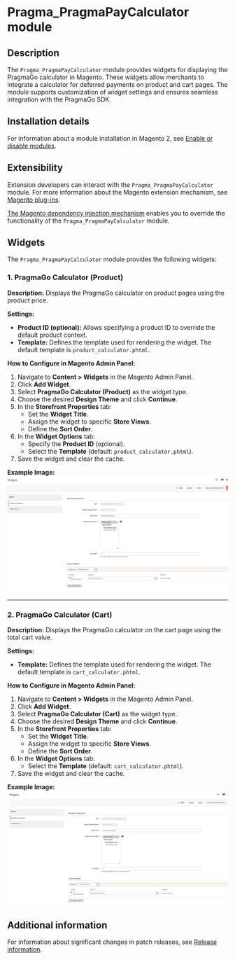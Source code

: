 # Pragma_PragmaPayCalculator module

## Description

The `Pragma_PragmaPayCalculator` module provides widgets for displaying the PragmaGo calculator in Magento. These widgets allow merchants to integrate a calculator for deferred payments on product and cart pages. The module supports customization of widget settings and ensures seamless integration with the PragmaGo SDK.

## Installation details

For information about a module installation in Magento 2, see [Enable or disable modules](https://devdocs.magento.com/guides/v2.4/install-gde/install/cli/install-cli-subcommands-enable.html).

## Extensibility

Extension developers can interact with the `Pragma_PragmaPayCalculator` module. For more information about the Magento extension mechanism, see [Magento plug-ins](https://devdocs.magento.com/guides/v2.4/extension-dev-guide/plugins.html).

[The Magento dependency injection mechanism](https://devdocs.magento.com/guides/v2.4/extension-dev-guide/depend-inj.html) enables you to override the functionality of the `Pragma_PragmaPayCalculator` module.

## Widgets

The `Pragma_PragmaPayCalculator` module provides the following widgets:

### 1. PragmaGo Calculator (Product)

**Description:**
Displays the PragmaGo calculator on product pages using the product price.

**Settings:**
- **Product ID (optional):** Allows specifying a product ID to override the default product context.
- **Template:** Defines the template used for rendering the widget. The default template is `product_calculator.phtml`.

**How to Configure in Magento Admin Panel:**
1. Navigate to **Content > Widgets** in the Magento Admin Panel.
2. Click **Add Widget**.
3. Select **PragmaGo Calculator (Product)** as the widget type.
4. Choose the desired **Design Theme** and click **Continue**.
5. In the **Storefront Properties** tab:
   - Set the **Widget Title**.
   - Assign the widget to specific **Store Views**.
   - Define the **Sort Order**.
6. In the **Widget Options** tab:
   - Specify the **Product ID** (optional).
   - Select the **Template** (default: `product_calculator.phtml`).
7. Save the widget and clear the cache.

**Example Image:**
![Product Widget Configuration](./view/frontend/web/images/example_product_widget.png)

---

### 2. PragmaGo Calculator (Cart)

**Description:**
Displays the PragmaGo calculator on the cart page using the total cart value.

**Settings:**
- **Template:** Defines the template used for rendering the widget. The default template is `cart_calculator.phtml`.

**How to Configure in Magento Admin Panel:**
1. Navigate to **Content > Widgets** in the Magento Admin Panel.
2. Click **Add Widget**.
3. Select **PragmaGo Calculator (Cart)** as the widget type.
4. Choose the desired **Design Theme** and click **Continue**.
5. In the **Storefront Properties** tab:
   - Set the **Widget Title**.
   - Assign the widget to specific **Store Views**.
   - Define the **Sort Order**.
6. In the **Widget Options** tab:
   - Select the **Template** (default: `cart_calculator.phtml`).
7. Save the widget and clear the cache.

**Example Image:**
![Cart Widget Configuration](view/frontend/web/images/example_cart_widget.png)

## Additional information

For information about significant changes in patch releases, see [Release information](https://devdocs.magento.com/guides/v2.4/release-notes/bk-release-notes.html).
